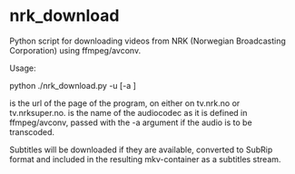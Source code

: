 nrk_download
============

Python script for downloading videos from NRK (Norwegian Broadcasting Corporation) using ffmpeg/avconv.

Usage:

python ./nrk_download.py -u <url> [-a <audiocodec>]

<url> is the url of the page of the program, on either on tv.nrk.no or tv.nrksuper.no.
<audiocodec> is the name of the audiocodec as it is defined in ffmpeg/avconv, passed with the -a argument if the audio is to be transcoded.

Subtitles will be downloaded if they are available, converted to SubRip format and included in the resulting mkv-container as a subtitles stream.
